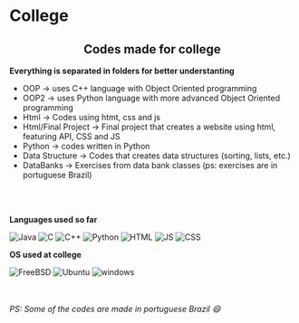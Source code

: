 # College

<h2 align="center">Codes made for college</h2>



**Everything is separated in folders for better understanting**

- OOP -> uses C++ language with Object Oriented programming
- OOP2 -> uses Python language with more advanced Object Oriented programming
- Html -> Codes using htmt, css and js
- Html/Final Project -> Final project that creates a website using html, featuring API, CSS and JS
- Python -> codes written in Python
- Data Structure -> Codes that creates data structures (sorting, lists, etc.)
- DataBanks -> Exercises from data bank classes (ps: exercises are in portuguese Brazil)

<br><br>

**Languages used so far**

![Java](https://img.shields.io/badge/Java-ED8B00?style=for-the-badge&logo=openjdk&logoColor=black)
![C](https://img.shields.io/badge/c-%2300599C.svg?style=for-the-badge&logo=c&logoColor=white)
![C++](https://img.shields.io/badge/C%2B%2B-00599C?style=for-the-badge&logo=c%2B%2B&logoColor=white)
![Python](https://img.shields.io/badge/Python-14354C?style=for-the-badge&logo=python&logoColor=white)
![HTML](https://img.shields.io/badge/HTML5-E34F26?style=for-the-badge&logo=html5&logoColor=white)
![JS](https://img.shields.io/badge/JavaScript-323330?style=for-the-badge&logo=javascript&logoColor=F7DF1E)
![CSS](https://img.shields.io/badge/CSS-239120?&style=for-the-badge&logo=css3&logoColor=white)


**OS used at college**

![FreeBSD](https://img.shields.io/badge/-FreeBSD-%23870000?style=for-the-badge&logo=freebsd&logoColor=white)
![Ubuntu](https://img.shields.io/badge/Ubuntu-E95420?style=for-the-badge&logo=ubuntu&logoColor=white)
![windows](https://img.shields.io/badge/Windows-0078D6?style=for-the-badge&logo=windows&logoColor=white)

<br><br>
*PS: Some of the codes are made in portuguese Brazil 😄*

